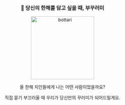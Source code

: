 <div align="center">

### 🌲 당신의 한해를 담고 싶을 때, 부꾸러미

<img src="https://github.com/user-attachments/assets/066848f5-0855-4309-bf4f-e0d8aed5fb07" alt="bottari" width="200" />



올 한해 지인들에게 나는 어떤 사람이었을까요?

직접 묻기 부끄러울 때 우리가 당신만의 꾸러미가 되어드릴게요.


</div>


